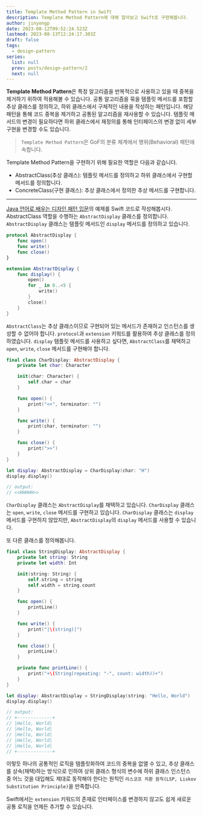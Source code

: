 ```yaml
---
title: Template Method Pattern in Swift
description: Template Method Pattern에 대해 알아보고 Swift로 구현해봅니다.
author: jinyongp
date: 2023-08-12T09:52:24.523Z
lastmod: 2023-08-13T12:24:17.303Z
draft: false
tags:
  - design-pattern
series:
  list: null
  prev: posts/design-pattern/2
  next: null
---
```


**Template Method Pattern**은 특정 알고리즘을 반복적으로 사용하고 있을 때 중복을 제거하기 위하여 적용해볼 수 있습니다. 공통 알고리즘을 묶을 템플릿 메서드를 포함할 추상 클래스를 정의하고, 하위 클래스에서 구체적인 내용을 작성하는 패턴입니다. 해당 패턴을 통해 코드 중복을 제거하고 공통된 알고리즘을 재사용할 수 있습니다. 템플릿 메서드의 변경이 필요하다면 하위 클래스에서 재정의를 통해 인터페이스의 변경 없이 세부 구현을 변경할 수도 있습니다.

>`Template Method Pattern`은 GoF의 분류 체계에서 행위(Behavioral) 패턴에 속합니다.

Template Method Pattern을 구현하기 위해 필요한 역할은 다음과 같습니다.

- AbstractClass(추상 클래스): 템플릿 메서드를 정의하고 하위 클래스에서 구현할 메서드를 정의합니다.
- ConcreteClass(구현 클래스): 추상 클래스에서 정의한 추상 메서드를 구현합니다.

---

[Java 언어로 배우는 디자인 패턴 입문](https://product.kyobobook.co.kr/detail/S000200311846)의 예제를 Swift 코드로 작성해봅시다. AbstractClass 역할을 수행하는 `AbstractDisplay` 클래스를 정의합니다. `AbstractDisplay` 클래스는 템플릿 메서드인 `display` 메서드를 정의하고 있습니다.

```swift
protocol AbstractDisplay {
    func open()
    func write()
    func close()
}

extension AbstractDisplay {
    func display() {
        open()
        for _ in 0..<5 {
            write()
        }
        close()
    }
}
```

`AbstractClass`는 추상 클래스이므로 구현되어 있는 메서드가 존재하고 인스턴스를 생성할 수 없어야 합니다. `protocol`과 `extension` 키워드를 활용하여 추상 클래스를 정의하였습니다. `display` 탬플릿 메서드를 사용하고 싶다면, `AbstractClass`를 채택하고 `open`, `write`, `close` 메서드를 구현해야 합니다.

```swift
final class CharDisplay: AbstractDisplay {
    private let char: Character

    init(char: Character) {
        self.char = char
    }

    func open() {
        print("<<", terminator: "")
    }

    func write() {
        print(char, terminator: "")
    }

    func close() {
        print(">>")
    }
}
```

```swift
let display: AbstractDisplay = CharDisplay(char: "H")
display.display()

// output:
// <<HHHHH>>
```

`CharDisplay` 클래스는 `AbstractDisplay`를 채택하고 있습니다. `CharDisplay` 클래스는 `open`, `write`, `close` 메서드를 구현하고 있습니다. `CharDisplay` 클래스는 `display` 메서드를 구현하지 않았지만, `AbstractDisplay`의 `display` 메서드를 사용할 수 있습니다.

또 다른 클래스를 정의해봅니다.

```swift
final class StringDisplay: AbstractDisplay {
    private let string: String
    private let width: Int

    init(string: String) {
        self.string = string
        self.width = string.count
    }

    func open() {
        printLine()
    }

    func write() {
        print("|\(string)|")
    }

    func close() {
        printLine()
    }

    private func printLine() {
        print("+\(String(repeating: "-", count: width))+")
    }
}
```

```swift
let display: AbstractDisplay = StringDisplay(string: "Hello, World")
display.display()

// output:
// +-------------+
// |Hello, World|
// |Hello, World|
// |Hello, World|
// |Hello, World|
// |Hello, World|
// +-------------+
```

이렇듯 하나의 공통적인 로직을 템플릿화하여 코드의 중복을 없앨 수 있고, 추상 클래스를 상속(채택)하는 방식으로 인하여 상위 클래스 형식의 변수에 하위 클래스 인스턴스 중 어느 것을 대입해도 제대로 동작해야 한다는 원칙인 `리스코프 치환 원칙(LSP, Liskov Substitution Principle)`을 만족합니다.

Swift에서는 `extension` 키워드의 존재로 인터페이스를 변경하지 않고도 쉽게 새로운 공통 로직을 언제든 추가할 수 있습니다.
